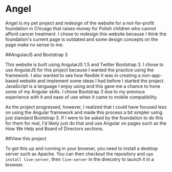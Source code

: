 # Angel

Angel is my pet project and redesign of the website for a not-for-profit foundation in Chicago that raises money for Polish children who cannot afford cancer treatment. I chose to redesign this website because I think the foundation's current page is outdated and some design concepts on the page make no sense to me.

##AngularJS and Bootstrap 3

This website is built using AngularJS 1.5 and Twitter Bootstrap 3. I chose to use AngularJS for this project because I wanted the practice using the framework. I also wanted to see how flexible it was in creating a non-app-based website and implement some ideas I had before I started the project. JavaScript is a language I enjoy using and this gave me a chance to hone some of my Angular skills. I chose Bootstrap 3 due to my previous experience with it and ease of use when it came to mobile compatibility. 

As the project progressed, however, I realized that I could have focused less on using the Angular framework and made this process a bit simpler using just standard Bootstrap 3. If I were to be asked by the foundation to do this for them for real, I'd likely just do that and use Angular on pages such as the How We Help and Board of Directors sections.  


##View this project

To get this up and running in your browser, you need to install a desktop server such as Apache. You can then checkout the repository and `npm install live-server`, then `live-server` in the direcotry to launch it in a browser.
